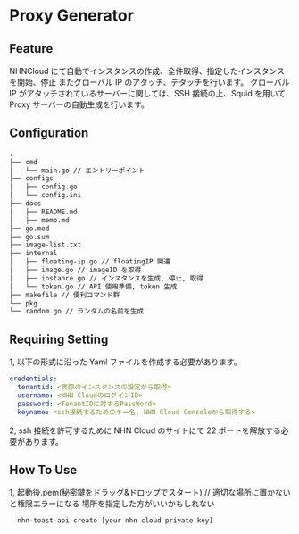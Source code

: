 # Proxy Generator

## Feature

NHNCloud にて自動でインスタンスの作成、全件取得、指定したインスタンスを開始、停止
またグローバル IP のアタッチ、デタッチを行います。
グローバル IP がアタッチされているサーバーに関しては、SSH 接続の上、Squid を用いて Proxy サーバーの自動生成を行います。

## Configuration

```Markdown
.
├── cmd
│   └── main.go // エントリーポイント
├── configs
│   ├── config.go
│   └── config.ini
├── docs
│   ├── README.md
│   ├── memo.md
├── go.mod
├── go.sum
├── image-list.txt
├── internal
│   ├── floating-ip.go // floatingIP 関連
│   ├── image.go // imageID を取得
│   ├── instance.go // インスタンスを生成, 停止, 取得
│   └── token.go // API 使用準備, token 生成
├── makefile // 便利コマンド群
└── pkg
└── random.go // ランダムの名前を生成
```

## Requiring Setting

1, 以下の形式に沿った Yaml ファイルを作成する必要があります。

```Yaml
credentials:
  tenantid: <実際のインスタンスの設定から取得>
  username: <NHN CloudのログインID>
  password: <TenantIDに対するPassWord>
  keyname: <ssh接続するためのキー名, NHN Cloud Consoleから取得する>
```

2, ssh 接続を許可するために NHN Cloud のサイトにて 22 ポートを解放する必要があります。

## How To Use

1, 起動後.pem(秘密鍵をドラッグ&ドロップでスタート) // 適切な場所に置かないと権限エラーになる 場所を指定した方がいいかもしれない

```Shell
  nhn-toast-api create [your nhn cloud private key]
```
